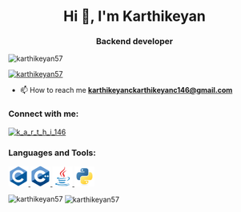 <h1 align="center">Hi 👋, I'm Karthikeyan</h1>
<h3 align="center">Backend developer</h3>

<p align="left"> <img src="https://komarev.com/ghpvc/?username=karthikeyan57&label=Profile%20views&color=0e75b6&style=flat" alt="karthikeyan57" /> </p>

<p align="left"> <a href="https://github.com/ryo-ma/github-profile-trophy"><img src="https://github-profile-trophy.vercel.app/?username=karthikeyan57" alt="karthikeyan57" /></a> </p>

- 📫 How to reach me **karthikeyanckarthikeyanc146@gmail.com**

<h3 align="left">Connect with me:</h3>
<p align="left">
<a href="https://instagram.com/k_a_r_t_h_i_146" target="blank"><img align="center" src="https://raw.githubusercontent.com/rahuldkjain/github-profile-readme-generator/master/src/images/icons/Social/instagram.svg" alt="k_a_r_t_h_i_146" height="30" width="40" /></a>
</p>

<h3 align="left">Languages and Tools:</h3>
<p align="left"> <a href="https://www.cprogramming.com/" target="_blank" rel="noreferrer"> <img src="https://raw.githubusercontent.com/devicons/devicon/master/icons/c/c-original.svg" alt="c" width="40" height="40"/> </a> <a href="https://www.w3schools.com/cpp/" target="_blank" rel="noreferrer"> <img src="https://raw.githubusercontent.com/devicons/devicon/master/icons/cplusplus/cplusplus-original.svg" alt="cplusplus" width="40" height="40"/> </a> <a href="https://www.java.com" target="_blank" rel="noreferrer"> <img src="https://raw.githubusercontent.com/devicons/devicon/master/icons/java/java-original.svg" alt="java" width="40" height="40"/> </a> <a href="https://www.python.org" target="_blank" rel="noreferrer"> <img src="https://raw.githubusercontent.com/devicons/devicon/master/icons/python/python-original.svg" alt="python" width="40" height="40"/> </a> </p>

<p><img align="left" src="https://github-readme-stats.vercel.app/api/top-langs?username=karthikeyan57&show_icons=true&locale=en&layout=compact" alt="karthikeyan57" /></p>

<p>&nbsp;<img align="center" src="https://github-readme-stats.vercel.app/api?username=karthikeyan57&show_icons=true&locale=en" alt="karthikeyan57" /></p>
